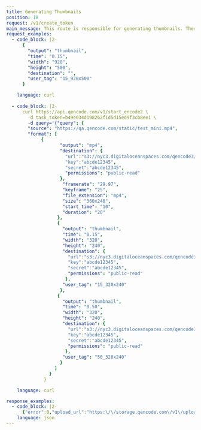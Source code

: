 ```yaml
---
title: Generating Thumbnails
position: 18
request: /v1/create_token
main_message: This route is responsible for generating thumbnails. There are two ways of thumbnails creation in Qencode API:<ul><li>Generate individual thumbnail by capturing the specific time range on a timeline (specified in % of overall video length)</li><br><li>Create a general thumbnail based on the interval value between each thumbnail that is specified in seconds.<br> In this case the <a href="https://www.w3.org/TR/webvtt1/" target="_blank">WebVTT</a> file is being generated seamlessly.</li></ul>
request_examples:
  - code_block: |2-
      {
        "output": "thumbnail",
        "time": "0.15",
        "width": "920",
        "height": "500",
        "destination": "",
        "user_tag": "15_920x500"
      }

    language: curl
  
  - code_block: |2-
      curl https://api.qencode.com/v1/start_encode2 \
        -d task_token=b49e034d198262f1d5d15ed9f3cb8ee1 \
        -d query='{"query": {
        "source": "https://qa.qencode.com/static/test_mini.mp4",
        "format": [
             {
                    "output": "mp4",
                    "destination": {
                      "url":"s3://nyc3.digitaloceanspaces.com/qencode3/test/test_mini.mp4",
                      "key":"abcde12345",
                      "secret":"abcde12345",
                      "permissions": "public-read"
                    },
                     "framerate": "29.97",
                     "keyframe": "25",
                     "file_extension": "mp4",
                     "size": "360x240",
                     "start_time": "10",
                     "duration": "20"
                   },
                   {
                     "output": "thumbnail",
                     "time": "0.15",
                     "width": "320",
                     "height": "240",
                     "destination": {
                       "url":"s3://nyc3.digitaloceanspaces.com/qencode3/test/thumb/15_320x240.png",
                       "key":"abcde12345",
                       "secret":"abcde12345",
                       "permissions": "public-read"
                      },
                     "user_tag": "15_320x240"
                    },
                   {
                     "output": "thumbnail",
                     "time": "0.50",
                     "width": "320",
                     "height": "240",
                     "destination": {
                       "url":"s3://nyc3.digitaloceanspaces.com/qencode3/test/thumb/50_320x240.png",
                       "key":"abcde12345",
                       "secret":"abcde12345",
                       "permissions": "public-read"
                      },
                     "user_tag": "50_320x240"
                    }
                  ]
                }
              }

    language: curl

response_examples:
  - code_block: |2-
      {"error":0,"upload_url":"https:\/\/storage.qencode.com\/v1\/upload_file","task_token":"471272a512d76c22665db9dcee893409"}
    language: json
---
```

